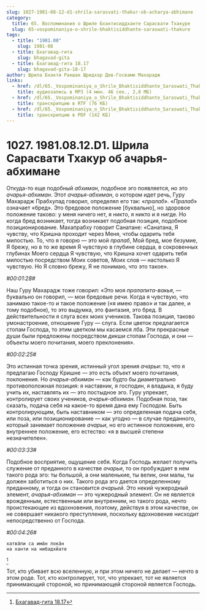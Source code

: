 ```yaml
---
slug: 1027-1981-08-12-d1-shrila-sarasvati-thakur-ob-acharya-abhimane
category:
  title: 65. Воспоминания о Шриле Бхактисиддханте Сарасвати Тхакуре
  slug: 65-vospominaniya-o-shrile-bhaktisiddhante-saraswati-thakure
tags:
  - title: "1981.08"
    slug: 1981-08
  - title: Бхагавад-гита
    slug: bhagavad-gita
  - title: Бхагавад-гита 18.17
    slug: bhagavad-gita-18-17
author: Шрила Бхакти Ракшак Шридхар Дев-Госвами Махарадж
links:
  - href: /dl/65._Vospominaniya_o_Shrile_Bhaktisiddhante_Saraswati_Thakure/1027_1981.08.12.D1_SridharMj_Shrila_Sarasvati_Thakur_ob_acharja-abhimane.mp3
    title: аудиозапись в MP3 (4 мин. 46 сек., 2,8 МБ)
  - href: /dl/65._Vospominaniya_o_Shrile_Bhaktisiddhante_Saraswati_Thakure/1027_1981.08.12.D1_SridharMj_Shrila_Sarasvati_Thakur_ob_acharja-abhimane.rtf
    title: транскрипцию в RTF (76 КБ)
  - href: /dl/65._Vospominaniya_o_Shrile_Bhaktisiddhante_Saraswati_Thakure/1027_1981.08.12.D1_SridharMj_Shrila_Sarasvati_Thakur_ob_acharja-abhimane.pdf
    title: транскрипцию в PDF (142 КБ)
---
```


# 1027. 1981.08.12.D1. Шрила Сарасвати Тхакур об ачарья-абхимане

Откуда-то еще подобный *абхиман*, подобное эго появляется, но это *ачарья-абхиман*. Этот *ачарья-абхиман*, о котором идет речь, Гуру Махарадж Прабхупад говорил, определял его так: «*пралаб*». «*Пралаб*» означает «бред». Это бредовое положение [буквально], но здоровое положение таково: у меня ничего нет, я никто, я никто и я нигде. Но когда бред возникает, тогда возникает подобная позиция, подобное позиционирование. Махапрабху говорит Санатане: «Санатана, Я чувству, что Кришна проходит через Меня, чтобы одарить тебя милостью. То, что я говорю — это мой *пралаб*, Мой бред, мое безумие, Я брежу, но в то же время Я чувствую в глубине сердца, в сокровенных глубинах Моего сердца Я чувствую, что Кришна хочет одарить тебя милостью посредством Моих советов, Моих слов — настолько Я чувствую. Но Я словно брежу, Я не понимаю, что это такое».

*#00:01:28#*

Наш Гуру Махарадж тоже говорил: «Это моя *пралапита-вакья*, — буквально он говорил, — мои бредовые речи. Когда я чувствую, что занимаю такое-то и такое положение («я имею право» и так далее, и тому подобное), то это выдумка, это фантазия, это бред. В действительности я слуга всех моих учеников. Такова позиция, таково умонастроение, отношение Гуру — слуга. Если цветок предлагается стопам Господа, то этим цветком мы касаемся лба. Эти прекрасные души были предложены посредством *дикши* стопам Господа, и они — объекты моего почитания, моего преклонения».

*#00:02:25#*

Это истинная точка зрения, истинный угол зрения *ачарьи*: то, что я предлагаю Господу Кришне — это есть объект моего почитания, поклонения. Но *ачарья-абхиман* — как будто бы диаметрально противоположная позиция: я наставник, я господин, я владыка, я буду учить их, наставлять их — это постыдное эго. Гуру упрекает, контролирует своих учеников, *ачарья-абхиман*. Подобная поза, так сказать, подача себя на какое-то время дана ему Господом. Быть контролирующим, быть наставником — это определенная подача себя, или поза, или позиционирование — как угодно — в случае преданного, который занимает положение *ачарьи*, но его истинное положение, его внутреннее положение, его естество: «я в высшей степени незначителен».

*#00:03:33#*

Подобное восприятие, ощущение себя. Когда Господь желает получить служение от преданного в качестве *ачарьи*, то он пробуждает в нем такого рода эго: ты большой, а они маленькие, ты велик, они малы, ты должен заботиться о них. Такого рода эго дается определенному преданному, и тогда он становится *ачарьей*. Это некий чужеродный элемент, *ачарья-абхиман* — это чужеродный элемент. Он не является врожденным, естественным или внутренним, но такого рода, нечто проистекающее из вдохновения, поэтому, действуя в этом качестве, он не совершает никакого преступления, поскольку вдохновение нисходит непосредственно от Господа.

*#00:04:26#*

    хатва̄пи са има̄н лока̄н
    на ханти на нибадхйате
[^_ftn1]

Тот, кто убивает всю вселенную, и при этом ничего не делает — нечто в этом роде. Тот, кто контролирует, тот, что упрекает, тот не является принимающий стороной, но принимающей стороной является Господь.



[^_ftn1]: [Бхагавад-гита 18.17](../notes/bhagavad-gita/bhagavad-gita-18-17.md)
